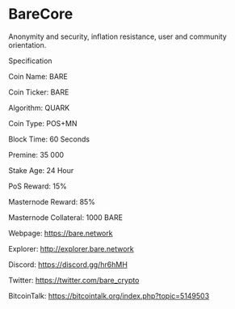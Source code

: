 # BareCore
Anonymity and security, inflation resistance, user and community orientation.  

Specification

Coin Name: BARE

Coin Ticker: BARE

Algorithm: QUARK

Coin Type: POS+MN

Block Time: 60 Seconds

Premine: 35 000

Stake Age: 24 Hour

PoS Reward: 15% 

Masternode Reward: 85%

Masternode Collateral: 1000 BARE

Webpage: https://bare.network

Explorer: http://explorer.bare.network

Discord: https://discord.gg/hr6hMH

Twitter: https://twitter.com/bare_crypto

BitcoinTalk: https://bitcointalk.org/index.php?topic=5149503
